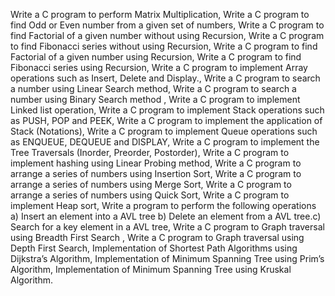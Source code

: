  Write a C program to perform Matrix Multiplication,
 Write a C program to find Odd or Even number from a given set of numbers,
 Write a C program to find Factorial of a given number without using Recursion,
 Write a C program to find Fibonacci series without using Recursion,
 Write a C program to find Factorial of a given number using Recursion,
 Write a C program to find Fibonacci series using Recursion,
 Write a C program to implement Array operations such as Insert, Delete and Display.,
 Write a C program to search a number using Linear Search method,
 Write a C program to search a number using Binary Search method ,
 Write a C program to implement Linked list operation,
 Write a C program to implement Stack operations such as PUSH, POP and PEEK,
 Write a C program to implement the application of Stack (Notations),
 Write a C program to implement Queue operations such as ENQUEUE, DEQUEUE and DISPLAY,
 Write a C program to implement the Tree Traversals (Inorder, Preorder, Postorder),
 Write a C program to implement hashing using Linear Probing method,
 Write a C program to arrange a series of numbers using Insertion Sort, 
 Write a C program to arrange a series of numbers using Merge Sort,
 Write a C program to arrange a series of numbers using Quick Sort,
 Write a C program to implement Heap sort,
 Write a program to perform the following operations a) Insert an element into a AVL tree b) Delete an element from a AVL tree.c) Search for a key element in a AVL   tree,
 Write a C program to Graph traversal using Breadth First Search ,
 Write a C program to Graph traversal using Depth First Search,
 Implementation of Shortest Path Algorithms using Dijkstra’s Algorithm,
 Implementation of Minimum Spanning Tree using Prim’s Algorithm,
 Implementation of Minimum Spanning Tree using Kruskal Algorithm.
